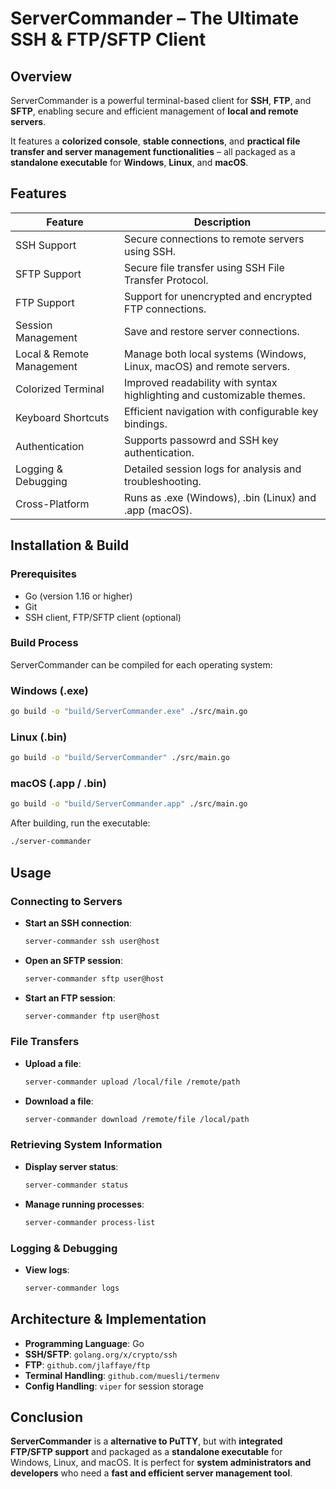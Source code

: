 # ServerCommander – The Ultimate SSH & FTP/SFTP Client

## Overview

ServerCommander is a powerful terminal-based client for **SSH**, **FTP**, and **SFTP**, enabling secure and efficient management of **local and remote servers**.

It features a **colorized console**, **stable connections**, and **practical file transfer and server management functionalities** – all packaged as a **standalone executable** for **Windows**, **Linux**, and **macOS**.

## Features

| Feature                   | Description                                                            |
|---------------------------|------------------------------------------------------------------------|
| SSH Support               | Secure connections to remote servers using SSH.                        |
| SFTP Support              | Secure file transfer using SSH File Transfer Protocol.                 |
| FTP Support               | Support for unencrypted and encrypted FTP connections.                 |
| Session Management        | Save and restore server connections.                                   |
| Local & Remote Management | Manage both local systems (Windows, Linux, macOS) and remote servers.  |
| Colorized Terminal        | Improved readability with syntax highlighting and customizable themes. |
| Keyboard Shortcuts        | Efficient navigation with configurable key bindings.                   |
| Authentication            | Supports passowrd and SSH key authentication.                          |
| Logging & Debugging       | Detailed session logs for analysis and troubleshooting.                |
| Cross-Platform            | Runs as .exe (Windows), .bin (Linux) and .app (macOS).                 |

## Installation & Build

### Prerequisites

- Go (version 1.16 or higher)
- Git
- SSH client, FTP/SFTP client (optional)

### Build Process

ServerCommander can be compiled for each operating system:

### Windows (.exe)

```bash
go build -o "build/ServerCommander.exe" ./src/main.go
```

### Linux (.bin)

```bash
go build -o "build/ServerCommander" ./src/main.go
```

### macOS (.app / .bin)

```bash
go build -o "build/ServerCommander.app" ./src/main.go
```

After building, run the executable:

```bash
./server-commander
```

## Usage

### Connecting to Servers

- **Start an SSH connection**:

  ```bash
  server-commander ssh user@host
  ```

- **Open an SFTP session**:

  ```bash
  server-commander sftp user@host
  ```

- **Start an FTP session**:

  ```bash
  server-commander ftp user@host
  ```

### File Transfers

- **Upload a file**:

  ```bash
  server-commander upload /local/file /remote/path
  ```

- **Download a file**:

  ```bash
  server-commander download /remote/file /local/path
  ```

### Retrieving System Information

- **Display server status**:

  ```bash
  server-commander status
  ```

- **Manage running processes**:

  ```bash
  server-commander process-list
  ```

### Logging & Debugging

- **View logs**:

  ```bash
  server-commander logs
  ```

## Architecture & Implementation

- **Programming Language**: Go
- **SSH/SFTP**: ```golang.org/x/crypto/ssh```
- **FTP**: ```github.com/jlaffaye/ftp```
- **Terminal Handling**: ```github.com/muesli/termenv```
- **Config Handling**: ```viper``` for session storage

## Conclusion

**ServerCommander** is a **alternative to PuTTY**, but with **integrated FTP/SFTP support** and packaged as a **standalone executable** for Windows, Linux, and macOS.
It is perfect for **system administrators and developers** who need a **fast and efficient server management tool**.
